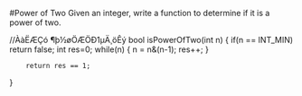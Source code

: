 #Power of Two
Given an integer, write a function to determine if it is a power of two.

//ÀàËÆÇó ¶þ½øÖÆÖÐ1µÄ¸öÊý
bool isPowerOfTwo(int n)
{
        if(n == INT_MIN)
            return false;
        int res=0;
        while(n)
        {
            n = n&(n-1);
            res++;
        }
        
        return res == 1;
}
